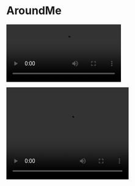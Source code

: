 # AroundMe
![](AroundMeDEMO.mp4)

<video width="320" height="240" controls>
  <source src="AroundMeDEMO.mp4" type="video/mp4">
</video>
